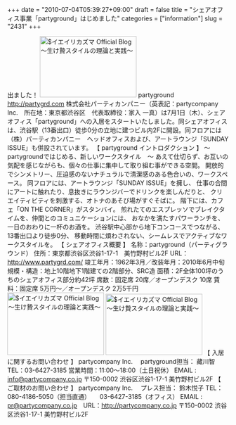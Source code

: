 +++
date = "2010-07-04T05:39:27+09:00"
draft = false
title = "シェアオフィス事業「partyground」はじめました"
categories = ["information"]
slug = "2431"
+++

出ました！
<a href="/images/ameblo/blog_import_4f7a3975a8bcb.png"><img src="/images/ameblo/blog_import_4f7a3974c4fb1.png"  alt="$イエイリカズマ Official Blog ～生け贄スタイルの理論と実践～" width="220" height="139" border="0" /></a>
partyground
<a href="http://partygrd.com" target="_blank">http://partygrd.com</a>
株式会社パーティカンパニー（英表記：partycompany Inc.　所在地：東京都渋谷区　代表取締役：家入 一真）は7月1日（木）、シェアオフィス「partyground」への入居をスタートいたしました。同シェアオフィスは、渋谷駅（13番出口）徒歩0分の立地に建つビル内2Fに開設。同フロアには（株）パーティカンパニー　ヘッドオフィスおよび、アートラウンジ「SUNDAY ISSUE」も併設されています。
【 partyground イントロダクション 】
～　partygroundではじめる、新しいワークスタイル　～
あえて仕切らず、お互いの気配を感じながらも、個々の仕事に集中して取り組む事ができる空間。
開放的でシンメトリー、圧迫感のないナチュラルで清潔感のある色合いの、ワークスペース。
同フロアには、アートラウンジ「SUNDAY ISSUE」を擁し、
仕事の合間にアートに触れたり、息抜きにラウンジバーでドリンクを楽しんだりと、
クリエイティビティを刺激する、オトナのあそび場がすぐそばに。
階下には、カフェ「ON THE CORNER」がスタンバイ。
煎れたてのエスプレッソでブレイクタイムを、仲間とのコミュニケーションには、
おなかを満たすパワーランチを、一日のおわりに一杯のお酒を。
渋谷駅中心部から地下コンコースでつながる、13番出口より徒歩0分、
移動時間に煩わされない、シームレスでアクティブなワークスタイルを。
【 シェアオフィス概要 】
名称：partyground（パーティグラウンド）
住所：東京都渋谷区渋谷1-17-1　美竹野村ビル2F
URL：http://www.partygrd.com/
竣工年月：1962年3月／改装年月：2010年6月中旬
規模・構造：地上10階地下1階建ての2階部分、SRC造
面積：2F全体100坪のうちのシェアオフィス部分約42坪
席数：固定席 20席／オープンデスク 10席
賃料：固定席 5万円～／オープンデスク 2万5千円
<a href="/images/ameblo/blog_import_4f7a3976d0ea4.jpg"><img src="/images/ameblo/blog_import_4f7a39761e27c.jpg"  alt="$イエイリカズマ Official Blog ～生け贄スタイルの理論と実践～" width="220" height="142" border="0" /></a>
<a href="/images/ameblo/blog_import_4f7a3977e8743.jpg"><img src="/images/ameblo/blog_import_4f7a39771b127.jpg"  alt="$イエイリカズマ Official Blog ～生け贄スタイルの理論と実践～" width="220" height="139" border="0" /></a>
【 入居に関するお問い合わせ 】
partycompany Inc.　
partyground担当： 藏川智
TEL：03-6427-3185
営業時間：11:00～18:00（土日祝休）
EMAIL : info@partycompany.co.jp
〒150-0002 渋谷区渋谷1-17-1 美竹野村ビル2F
【 ご取材のお問い合わせ 】
partycompany Inc.　
プレス担当： 鈴木悦子
TEL：080-4186-5050（担当直通）　　03-6427-3185（オフィス）
EMAIL : pr@partycompany.co.jp　URL：http://partycompany.co.jp
〒150-0002 渋谷区渋谷1-17-1 美竹野村ビル2F
